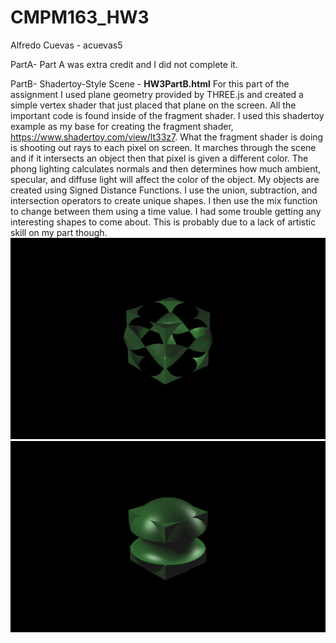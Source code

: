 # CMPM163_HW3
Alfredo Cuevas - acuevas5

PartA- Part A was extra credit and I did not complete it.

PartB- Shadertoy-Style Scene - <b>HW3PartB.html</b>
  For this part of the assignment I used plane geometry provided by THREE.js and created a simple vertex shader that just placed that plane on the screen. All the important code is found inside of the fragment shader. I used this shadertoy example as my base for creating the fragment shader, https://www.shadertoy.com/view/lt33z7. What the fragment shader is doing is shooting out rays to each pixel on screen. It marches through the scene and if it intersects an object then that pixel is given a different color. The phong lighting calculates normals and then determines how much ambient, specular, and diffuse light will affect the color of the object. My objects are created using Signed Distance Functions. I use the union, subtraction, and intersection operators to create unique shapes. I then use the mix function to change between them using a time value. I had some trouble getting any interesting shapes to come about. This is probably due to a lack of artistic skill on my part though. 
<img src="screenShots/screenShot1.png">
<img src="screenShots/screenShot2.png">
